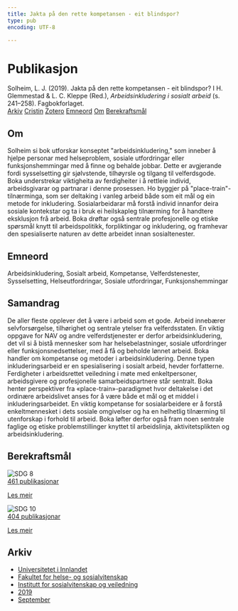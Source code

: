```yaml
---
title: Jakta på den rette kompetansen - eit blindspor?
type: pub
encoding: UTF-8

---
```

<h1>Publikasjon</h1>
<article id="csl-bib-container-ZA63XIR7" class="csl-bib-container">
  <div class="csl-bib-body"> <div class="csl-entry">Solheim, L. J. (2019). Jakta på den rette kompetansen - eit blindspor? I H. Glemmestad &#38; L. C. Kleppe (Red.), <i>Arbeidsinkludering i sosialt arbeid</i> (s. 241–258). Fagbokforlaget.</div> </div>
  <div class="csl-bib-buttons">
    <a href="#taxonomy-article-ZA63XIR7" alt="archive" class="csl-bib-button">Arkiv</a>
    <a href="https://app.cristin.no/results/show.jsf?id=1731406" alt="Cristin" class="csl-bib-button">Cristin</a>
    <a href="http://zotero.org/groups/5881554/items/ZA63XIR7" alt="Zotero" class="csl-bib-button">Zotero</a>
    <a href="#keywords-article-ZA63XIR7" alt="keywords" class="csl-bib-button">Emneord</a>
    <a href="#about-article-ZA63XIR7" alt="about_pub" class="csl-bib-button">Om</a>
    <a href="#sdg-article-ZA63XIR7" alt="sdg" class="csl-bib-button">Berekraftsmål</a>
  </div>
  <div id="csl-bib-meta-container-ZA63XIR7"></div>
</article>
<div id="csl-bib-meta-ZA63XIR7" class="csl-bib-meta">
  <article id="about-article-ZA63XIR7" class="about_pub-article">
    <h1>Om</h1>
    Solheim si bok utforskar konseptet "arbeidsinkludering," som inneber å hjelpe personar med helseproblem, sosiale utfordringar eller funksjonshemmingar med å finne og behalde jobbar. Dette er avgjerande fordi sysselsetting gir sjølvstende, tilhøyrsle og tilgang til velferdsgode. Boka understrekar viktigheita av ferdigheiter i å rettleie individ, arbeidsgivarar og partnarar i denne prosessen. Ho byggjer på "place-train"-tilnærminga, som ser deltaking i vanleg arbeid både som eit mål og ein metode for inkludering. Sosialarbeidarar må forstå individ innanfor deira sosiale kontekstar og ta i bruk ei heilskapleg tilnærming for å handtere eksklusjon frå arbeid. Boka drøftar også sentrale profesjonelle og etiske spørsmål knytt til arbeidspolitikk, forpliktingar og inkludering, og framhevar den spesialiserte naturen av dette arbeidet innan sosialtenester.
  </article>
  <article id="keywords-article-ZA63XIR7" class="keywords-article">
    <h1>Emneord</h1>
    Arbeidsinkludering, Sosialt arbeid, Kompetanse, Velferdstenester, Sysselsetting, Helseutfordringar, Sosiale utfordringar, Funksjonshemmingar
  </article>
  <article id="abstract-article-ZA63XIR7" class="abstract-article">
    <h1>Samandrag</h1>
    De aller fleste opplever det å være i arbeid som et gode. Arbeid innebærer selvforsørgelse, tilhørighet og sentrale ytelser fra velferdsstaten. En viktig oppgave for NAV og andre velferdstjenester er derfor arbeidsinkludering, det vil si å bistå mennesker som har helsebelastninger, sosiale utfordringer eller funksjonsnedsettelser, med å få og beholde lønnet arbeid. Boka handler om kompetanse og metoder i arbeidsinkludering. Denne typen inkluderingsarbeid er en spesialisering i sosialt arbeid, hevder forfatterne. Ferdigheter i arbeidsrettet veiledning i møte med enkeltpersoner, arbeidsgivere og profesjonelle samarbeidspartnere står sentralt. Boka henter perspektiver fra «place-train»-paradigmet hvor deltakelse i det ordinære arbeidslivet anses for å være både et mål og et middel i inkluderingsarbeidet. En viktig kompetanse for sosialarbeidere er å forstå enkeltmennesket i dets sosiale omgivelser og ha en helhetlig tilnærming til utenforskap i forhold til arbeid. Boka løfter derfor også fram noen sentrale faglige og etiske problemstillinger knyttet til arbeidslinja, aktivitetsplikten og arbeidsinkludering.
  </article>
  <article id="sdg-article-ZA63XIR7" class="sdg-article">
    <h1>Berekraftsmål</h1>
    <div class="sdg-container"><div id="sdg8" class="sdg">
        <img src="{{< params subfolder >}}images/sdg/sdg08_nn.png" class="image" alt="SDG 8">
        <div class="sdg-overlay">
          <a href="/nn/archive/?key=?sdg=8#archive" class="sdg-publication-count"><span>461</span> publikasjonar</a>
          <p><a href="https://fn.no/om-fn/fns-baerekraftsmaal/anstendig-arbeid-og-oekonomisk-vekst?lang=nno-NO" class="sdg-read-more">Les meir</a></p>
        </div>
      </div> <div id="sdg10" class="sdg">
        <img src="{{< params subfolder >}}images/sdg/sdg10_nn.png" class="image" alt="SDG 10">
        <div class="sdg-overlay">
          <a href="/nn/archive/?key=?sdg=10#archive" class="sdg-publication-count"><span>404</span> publikasjonar</a>
          <p><a href="https://fn.no/om-fn/fns-baerekraftsmaal/mindre-ulikhet?lang=nno-NO" class="sdg-read-more">Les meir</a></p>
        </div>
      </div></div>
  </article>
  <article id="taxonomy-article-ZA63XIR7" class="taxonomy-article">
    <h1>Arkiv</h1>
    <ul>
      <li>
        <a href="/nn/archive/?key=3DCRN523">Universitetet i Innlandet</a>
      </li>
      <li>
        <a href="/nn/archive/?key=IDKFS3MX">Fakultet for helse- og sosialvitenskap</a>
      </li>
      <li>
        <a href="/nn/archive/?key=CU4VFGCV">Institutt for sosialvitenskap og veiledning</a>
      </li>
      <li>
        <a href="/nn/archive/?key=SIJIUZDU">2019</a>
      </li>
      <li>
        <a href="/nn/archive/?key=U4CQV3BQ">September</a>
      </li>
    </ul>
  </article>
</div>
